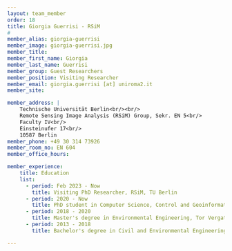```yaml
---
layout: team_member
order: 18
title: Giorgia Guerrisi - RSiM
#
member_alias: giorgia-guerrisi
member_image: giorgia-guerrisi.jpg
member_title:
member_first_name: Giorgia
member_last_name: Guerrisi
member_group: Guest Researchers
member_position: Visiting Researcher
member_email: giorgia.guerrisi [at] uniroma2.it
member_site:

member_address: |
    Technische Universität Berlin<br/><br/>
    Remote Sensing Image Analysis (RSiM) Group, Sekr. EN 5<br/>
    Faculty IV<br/>
    Einsteinufer 17<br/>
    10587 Berlin
member_phone: +49 30 314 73926
member_room_no: EN 604
member_office_hours:

member_experience:
    title: Education
    list:
      - period: Feb 2023 - Now
        title: Visiting PhD Researcher, RSiM, TU Berlin
      - period: 2020 - Now
        title: PhD student in Computer Science, Control and Geoinformation, Tor Vergata University of Rome
      - period: 2018 - 2020
        title: Master's degree in Environmental Engineering, Tor Vergata University of Rome
      - period: 2013 - 2018
        title: Bachelor's degree in Civil and Environmental Engineering, Tor Vergata University of Rome

---
```

